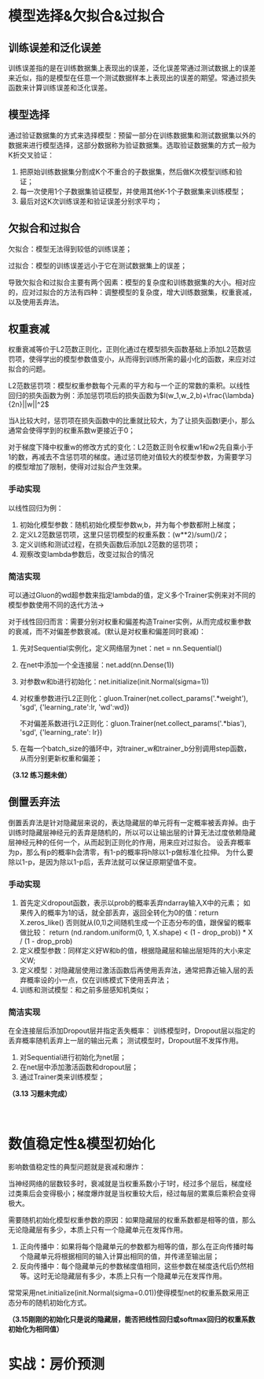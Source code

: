 # 模型选择&欠拟合&过拟合

## 训练误差和泛化误差

训练误差指的是在训练数据集上表现出的误差，泛化误差常通过测试数据上的误差来近似，指的是模型在任意一个测试数据样本上表现出的误差的期望。常通过损失函数来计算训练误差和泛化误差。

## 模型选择

通过验证数据集的方式来选择模型：预留一部分在训练数据集和测试数据集以外的数据来进行模型选择，这部分数据称为验证数据集。选取验证数据集的方式一般为K折交叉验证：

1. 把原始训练数据集分割成K个不重合的子数据集，然后做K次模型训练和验证；
2. 每一次使用1个子数据集验证模型，并使用其他K-1个子数据集来训练模型；
3. 最后对这K次训练误差和验证误差分别求平均；

## 欠拟合和过拟合

欠拟合：模型无法得到较低的训练误差；

过拟合：模型的训练误差远小于它在测试数据集上的误差；

导致欠拟合和过拟合主要有两个因素：模型的复杂度和训练数据集的大小。相对应的，应对过拟合的方法有四种：调整模型的复杂度，增大训练数据集，权重衰减，以及使用丢弃法。

## 权重衰减

权重衰减等价于L2范数正则化，正则化通过在模型损失函数基础上添加L2范数惩罚项，使得学出的模型参数值变小，从而得到训练所需的最小化的函数，来应对过拟合的问题。

L2范数惩罚项：模型权重参数每个元素的平方和与一个正的常数的乘积。以线性回归的损失函数为例：添加惩罚项后的损失函数为$l(w_1,w_2,b)+\frac{\lambda}{2n}||w||^2$

当$\lambda$比较大时，惩罚项在损失函数中的比重就比较大，为了让损失函数l更小，那么通常会使得学到的权重系数w更接近于0；

对于梯度下降中权重w的修改方式的变化：L2范数正则令权重w1和w2先自乘小于1的数，再减去不含惩罚项的梯度。通过惩罚绝对值较大的模型参数，为需要学习的模型增加了限制，使得对过拟合产生效果。

### 手动实现

以线性回归为例：

1. 初始化模型参数：随机初始化模型参数w,b，并为每个参数都附上梯度；
2. 定义L2范数惩罚项，这里只惩罚模型的权重系数：(w**2)/sum()/2；
3. 定义训练和测试过程，在损失函数后添加L2范数的惩罚项；
4. 观察改变lambda参数后，改变过拟合的情况

###  简洁实现

可以通过Gluon的wd超参数来指定lambda的值，定义多个Trainer实例来对不同的模型参数使用不同的迭代方法->

对于线性回归而言：需要分别对权重和偏差构造Trainer实例，从而完成权重参数的衰减，而不对偏差参数衰减。(默认是对权重和偏差同时衰减)：

1. 先对Sequential实例化，定义网络层为net：net = nn.Sequential()

2. 在net中添加一个全连接层：net.add(nn.Dense(1))

3. 对参数w和b进行初始化：net.initialize(init.Normal(sigma=1))

4. 对权重参数进行L2正则化：gluon.Trainer(net.collect_params('.*weight'), 'sgd', {'learning_rate':lr, 'wd':wd})

   不对偏差系数进行L2正则化：gluon.Trainer(net.collect_params('.*bias'), 'sgd', {'learning_rate': lr})

5. 在每一个batch_size的循环中，对trainer_w和trainer_b分别调用step函数，从而分别更新权重和偏差；

**（3.12 练习题未做）**

## 倒置丢弃法
倒置丢弃法是针对隐藏层来说的，表达隐藏层的单元将有一定概率被丢弃掉。由于训练时隐藏层神经元的丢弃是随机的，所以可以让输出层的计算无法过度依赖隐藏层神经元种的任何一个，从而起到正则化的作用，用来应对过拟合。
设丢弃概率为p，那么有p的概率h会清零，有1-p的概率将h除以1-p做标准化拉伸。
为什么要除以1-p，是因为除以1-p后，丢弃法就可以保证原期望值不变。
### 手动实现
1. 首先定义dropout函数，表示以prob的概率丢弃ndarray输入X中的元素；
	如果传入的概率为1的话，就全部丢弃，返回全转化为0的值：return X.zeros_like()
	否则就从(0,1)之间随机生成一个正态分布的值，跟保留的概率做比较：
	return (nd.random.uniform(0, 1, X.shape) < (1 - drop_prob)) * X / (1 - drop_prob)
2. 定义模型参数：同样定义好W和b的值，根据隐藏层和输出层矩阵的大小来定义W;
3. 定义模型：对隐藏层使用过激活函数后再使用丢弃法，通常把靠近输入层的丢弃概率设的小一点，仅在训练模式下使用丢弃法；
4. 训练和测试模型：和之前多层感知机类似；

### 简洁实现
在全连接层后添加Dropout层并指定丢失概率：
训练模型时，Dropout层以指定的丢弃概率随机丢弃上一层的输出元素；
测试模型时，Dropout层不发挥作用。
1. 对Sequential进行初始化为net层；
2. 在net层中添加激活函数和dropout层；
3. 通过Trainer类来训练模型；

**（3.13 习题未完成）**

​	

# 数值稳定性&模型初始化

影响数值稳定性的典型问题就是衰减和爆炸：

当神经网络的层数较多时，衰减就是当权重系数小于1时，经过多个层后，梯度经过类乘后会变得极小；梯度爆炸就是当权重较大后，经过每层的累乘后乘积会变得极大。

需要随机初始化模型权重参数的原因：如果隐藏层的权重系数都是相等的值，那么无论隐藏层有多少，本质上只有一个隐藏单元在发挥作用。

1. 正向传播中：如果将每个隐藏单元的参数都为相等的值，那么在正向传播时每个隐藏单元将根据相同的输入计算出相同的值，并传递至输出层；
2. 反向传播中：每个隐藏单元的参数梯度值相同，这些参数在梯度迭代后仍然相等。这时无论隐藏层有多少，本质上只有一个隐藏单元在发挥作用。

常常采用net.initialize(init.Normal(sigma=0.01))使得模型net的权重系数采用正态分布的随机初始化方式。

**（3.15刚刚的初始化只是说的隐藏层，能否把线性回归或softmax回归的权重系数初始化为相同值）**

# 实战：房价预测








